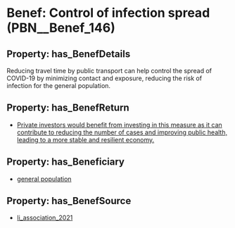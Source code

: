 # Benef: __Control of infection spread__ (PBN__Benef_146)

## Property: has_BenefDetails

Reducing travel time by public transport can help control the spread of COVID-19 by minimizing contact and exposure, reducing the risk of infection for the general population.

## Property: has_BenefReturn

* [Private investors would benefit from investing in this measure as it can contribute to reducing the number of cases and improving public health, leading to a more stable and resilient economy.](../BenefReturn/PBN__BenefReturn_147)

## Property: has_Beneficiary

* [general population](../Stakeholder/PBN__Stakeholder_9)

## Property: has_BenefSource

* [li_association_2021](../Article/PBN__Article_32)

